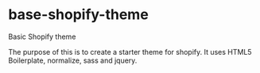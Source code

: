 base-shopify-theme
==================

Basic Shopify theme

The purpose of this is to create a starter theme for shopify. It uses HTML5 Boilerplate, normalize, sass and jquery.

